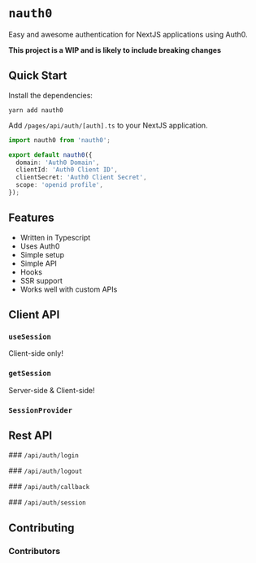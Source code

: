 # `nauth0`

Easy and awesome authentication for NextJS applications using Auth0.

**This project is a WIP and is likely to include breaking changes**

## Quick Start

Install the dependencies:

```
yarn add nauth0
```

Add `/pages/api/auth/[auth].ts` to your NextJS application.

```ts
import nauth0 from 'nauth0';

export default nauth0({
  domain: 'Auth0 Domain',
  clientId: 'Auth0 Client ID',
  clientSecret: 'Auth0 Client Secret',
  scope: 'openid profile',
});
```

## Features

- Written in Typescript
- Uses Auth0
- Simple setup
- Simple API
- Hooks
- SSR support
- Works well with custom APIs

## Client API

### `useSession`

Client-side only!

### `getSession`

Server-side & Client-side!

### `SessionProvider`

## Rest API

### `/api/auth/login`

### `/api/auth/logout`

### `/api/auth/callback`

### `/api/auth/session`

## Contributing

### Contributors
